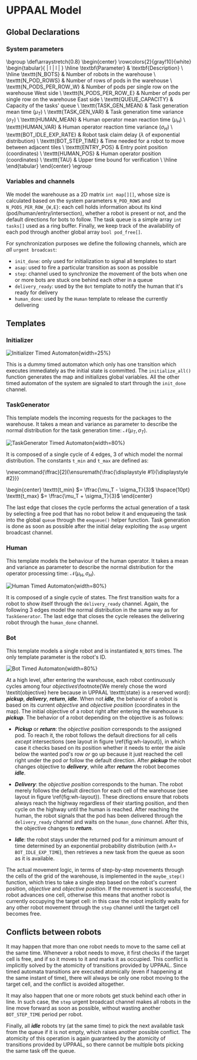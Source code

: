 UPPAAL Model
============

Global Declarations
-------------------

### System parameters

\bgroup
\def\arraystretch{0.8}
\begin{center}
\rowcolors{2}{gray!10}{white}
\begin{tabular}{ | l | l | }
	\hline
	\textbf{Parameter} & \textbf{Description} \\
	\hline
	\texttt{N\_BOTS}              & Number of robots in the warehouse \\
	\texttt{N\_POD\_ROWS}         & Number of rows of pods in the warehouse \\
	\texttt{N\_PODS\_PER\_ROW\_W} & Number of pods per single row on the warehouse West side \\
	\texttt{N\_PODS\_PER\_ROW\_E} & Number of pods per single row on the warehouse East side \\
	\texttt{QUEUE\_CAPACITY}      & Capacity of the tasks' queue \\
	\texttt{TASK\_GEN\_MEAN}      & Task generation mean time ($\mu_T$) \\
	\texttt{TASK\_GEN\_VAR}       & Task generation time variance ($\sigma_T$) \\
	\texttt{HUMAN\_MEAN}          & Human operator mean reaction time ($\mu_H$) \\
	\texttt{HUMAN\_VAR}           & Human operator reaction time variance ($\sigma_H$) \\
	\texttt{BOT\_IDLE\_EXP\_RATE} & Robot task claim delay ($\lambda$ of exponential distribution) \\
	\texttt{BOT\_STEP\_TIME}      & Time needed for a robot to move between adjacent tiles \\
	\texttt{ENTRY\_POS}           & Entry point position (coordinates) \\
	\texttt{HUMAN\_POS}           & Human operator position (coordinates) \\
	\texttt{TAU}                  & Upper time bound for verification \\
	\hline
\end{tabular}
\end{center}
\egroup

### Variables and channels

We model the warehouse as a 2D matrix `int map[][]`, whose size is calculated
based on the system parameters `N_POD_ROWS` and `N_PODS_PER_ROW_{W,E}`: each
cell holds information about its kind (pod/human/entry/intersection), whether a
robot is present or not, and the default directions for bots to follow. The task
queue is a simple array `int tasks[]` used as a ring buffer. Finally, we keep
track of the availability of each pod through another global array
`bool pod_free[]`.

For synchronization purposes we define the following channels, which are *all*
`urgent broadcast`:

- `init_done`: only used for initialization to signal all templates to start
- `asap`: used to fire a particular transition as soon as possible
- `step`: channel used to synchronize the movement of the bots when one or more
  bots are stuck one behind each other in a queue
- `delivery_ready`: used by the `Bot` template to notify the human that it's
  ready for delivery
- `human_done`: used by the `Human` template to release the currently delivering

Templates
---------

### Initializer

![Initializer Timed Automaton](assets/ta_initializer.png){width=25%}

This is a dummy timed automaton which only has one transition which executes
immediately as the initial state is committed. The `initialize_all()` function
generates the map and initializes global variables. All the other timed
automaton of the system are signaled to start through the `init_done` channel.

### TaskGenerator

This template models the incoming requests for the packages to the warehouse. It
takes a mean and variance as parameter to describe the normal distribution for
the task generation time: $\mathcal{N}(\mu_T, \sigma_T)$.

![TaskGenerator Timed Automaton](assets/ta_taskgenerator.png){width=80%}

It is composed of a single cycle of 4 edges, 3 of which model the normal
distribution. The constants `t_min` and `t_max` are defined as:

\newcommand{\ffrac}[2]{\ensuremath{\frac{\displaystyle #1}{\displaystyle #2}}}

\begin{center}
\texttt{t\_min} $= \ffrac{\mu_T - \sigma_T}{3}$ \hspace{10pt}
\texttt{t\_max} $= \ffrac{\mu_T + \sigma_T}{3}$
\end{center}

The last edge that closes the cycle performs
the actual generation of a task by selecting a free pod that has no robot below
it and enqueueing the task into the global `queue` through the `enqueue()`
helper function. Task generation is done as soon as possible after the initial
delay exploiting the `asap` urgent broadcast channel.

### Human

This template models the behaviour of the human operator. It takes a mean and
variance as parameter to describe the normal distribution for the operator
processing time: $\mathcal{N}(\mu_H, \sigma_H)$.

![Human Timed Automaton](assets/ta_human.png){width=80%}

It is composed of a single cycle of states. The first transition waits for a
robot to show itself through the `delivery_ready` channel. Again, the following
3 edges model the normal distribution in the same way as for `TaskGenerator`.
The last edge that closes the cycle releases the delivering robot through the
`human_done` channel.

### Bot

This template models a single robot and is instantiated `N_BOTS` times. The only
template parameter is the robot's ID.

![Bot Timed Automaton](assets/ta_bot.png){width=80%}

At a high level, after entering the warehouse, each robot continuously cycles
among four *objectives*\footnote{We merely chose the word \textit{objective}
here because in UPPAAL \texttt{state} is a reserved word}: ***pickup***,
***delivery***, ***return***, ***idle***. When not ***idle***, the behavior of a
robot is based on its current *objective* and *objective position* (coordinates
in the map). The initial objective of a robot right after entering the warehouse
is ***pickup***. The behavior of a robot depending on the objective is as
follows:

- ***Pickup*** or ***return***: the *objective position* corresponds to the
  assigned pod. To reach it, the robot follows the default directions for all
  cells *except* intersections (see layout in figure \ref{fig:wh-layout}), in
  which case it checks based on its position whether it needs to enter the aisle
  below the wanted pod's row *or* go up because it just reached the cell right
  under the pod *or* follow the default direction. After ***pickup*** the robot
  changes objective to ***delivery***, while after ***return*** the robot
  becomes ***idle***.

- ***Delivery***: the *objective position* corresponds to the human. The robot
  merely follows the default direction for each cell of the warehouse (see
  layout in figure \ref{fig:wh-layout}). These directions ensure that robots
  always reach the highway regardless of their starting position, and then cycle
  on the highway until the human is reached. After reaching the human, the robot
  signals that the pod has been delivered through the `delivery_ready` channel
  and waits on the `human_done` channel. After this, the objective changes to
  ***return***.

- ***Idle***: the robot stays under the returned pod for a minimum amount of
  time determined by an exponential probability distribution (with $\lambda =$
  `BOT_IDLE_EXP_TIME`), then retrieves a new task from the queue as soon as
  it is available.

The actual movement logic, in terms of step-by-step movements through the cells
of the grid of the warehouse, is implemented in the `maybe_step()` function,
which tries to take a single step based on the robot's current position,
*objective* and *objective position*. If the movement is successful, the robot
advances one cell, otherwise this means that another robot is currently
occupying the target cell: in this case the robot implicitly waits for any other
robot movement through the `step` channel until the target cell becomes free.

## Conflicts between robots

It may happen that more than one robot needs to move to the same cell at the
same time. Whenever a robot needs to move, it first checks if the target cell is
free, and if so it moves to it and marks it as occupied. This conflict is
implicitly solved by the atomicity of transitions provided by UPPAAL. Since
timed automata transitions are executed atomically (even if happening at the
same instant of time), there will always be only one robot moving to the target
cell, and the conflict is avoided altogether.

It may also happen that one or more robots get stuck behind each other in line.
In such case, the `step` urgent broadcast channel makes all robots in the line
move forward as soon as possible, without wasting another `BOT_STEP_TIME` period
per robot.

Finally, all ***idle*** robots try (at the same time) to pick the next available
task from the queue if it is not empty, which raises another possible conflict.
The atomicity of this operation is again guaranteed by the atomicity of
transitions provided by UPPAAL, so there cannot be multiple bots picking the
same task off the queue.

